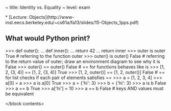 ~ title: Identity vs. Equality
~ level: exam

<block references>
* [Lecture: Objects](http://www-inst.eecs.berkeley.edu/~cs61a/fa13/slides/15-Objects_1pps.pdf)
</block references>

<block notes>
</block notes>

<block contents>

What would Python print?
------------------------

<question>

<prompt>
    >>> def outer():
    ...     def inner():
    ...         return 42
    ...     return inner
    >>> outer is outer
    True   # referring to the function outer
    >>> outer() is outer()
    False  # referring to the return value of outer; draw an environment diagram to see why it is False
    >>> outer() == outer()
    False  # == for functions behaves like is
    >>> [1, 2, (3, 4)] == [1, 2, (3, 4)]
    True
    >>> [1, 2, outer()] == [1, 2, outer()]
    False  # == for list checks if each pair of elements satisfies ==
</prompt>

<question>

<prompt>
    >>> a = [1, 2, 3, 4]
    >>> a[0] = a
    >>> a is a[0]
    True
    >>> a = {'hi': 3}
    >>> b = {'hi': 3}
    >>> a is b
    False
    >>> a == b
    True
    >>> a['hi'] = 10
    >>> a == b
    False  # keys AND values must be equivalent
</prompt>

</block contents>
